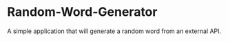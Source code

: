# Random-Word-Generator
A simple application that will generate a random word from an external API.
